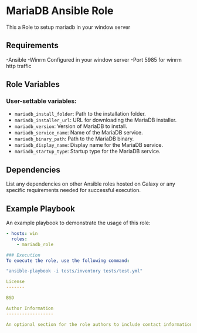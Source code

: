 # MariaDB Ansible Role

This a Role to setup mariadb in your window server

## Requirements

-Ansible 
-Winrm Configured in your window server
-Port 5985 for winrm http traffic

## Role Variables

### User-settable variables:

- `mariadb_install_folder`: Path to the installation folder.
- `mariadb_installer_url`: URL for downloading the MariaDB installer.
- `mariadb_version`: Version of MariaDB to install.
- `mariadb_service_name`: Name of the MariaDB service.
- `mariadb_binary_path`: Path to the MariaDB binary.
- `mariadb_display_name`: Display name for the MariaDB service.
- `mariadb_startup_type`: Startup type for the MariaDB service.

## Dependencies

List any dependencies on other Ansible roles hosted on Galaxy or any specific requirements needed for successful execution.

## Example Playbook

An example playbook to demonstrate the usage of this role:

```yaml
- hosts: win
  roles:
    - mariadb_role

### Execution
To execute the role, use the following command:

"ansible-playbook -i tests/inventory tests/test.yml"

License
-------

BSD

Author Information
------------------

An optional section for the role authors to include contact information, or a website (HTML is not allowed).
